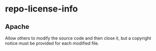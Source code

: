# repo-license-info

## Apache <br>
Allow others to modify the source code and then close it, but a copyright notice must be provided for each modified file.

